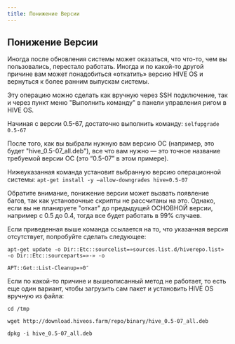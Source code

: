 ```yaml
---
title: Понижение Версии
---
```


## Понижение Версии
Иногда после обновления системы может оказаться, что что-то, чем вы пользовались, перестало работать. Иногда и по какой-то другой причине вам может понадобиться «откатить» версию HIVE OS и вернуться к более ранним выпускам системы.

Эту операцию можно сделать как вручную через SSH подключение, так и через пункт меню "Выполнить команду" в панели управления ригом в HIVE OS.

Начиная с версии 0.5-67, достаточно выполнить команду:
`selfupgrade 0.5-67`

После того, как вы выбрали нужную вам версию ОС (например, это будет "hive_0.5-07_all.deb"), все что вам нужно — это точное название требуемой версии ОС (это “0.5-07” в этом примере).

Нижеуказанная команда установит выбранную версию операционной системы:
`apt-get install -y —allow-downgrades hive=0.5-07`

Обратите внимание, понижение версии может вызвать появление багов, так как установочные скрипты не рассчитаны на это. Однако, если вы не планируете "откат" до предыдущей ОСНОВНОЙ версии, например с 0.5 до 0.4, тогда все будет работать в 99% случаев.

Если приведенная выше команда ссылается на то, что указанная версия отсутствует, попробуйте сделать следующее:

`apt-get update -o Dir::Etc::sourcelist=»sources.list.d/hiverepo.list» -o Dir::Etc::sourceparts=»-» -o`

`APT::Get::List-Cleanup=»0″`

Если по какой-то причине и вышеописанный метод не работает, то есть еще один вариант, чтобы загрузить сам пакет и установить HIVE OS вручную из файла:

`cd /tmp`

`wget http://download.hiveos.farm/repo/binary/hive_0.5-07_all.deb`

`dpkg -i hive_0.5-07_all.deb`

